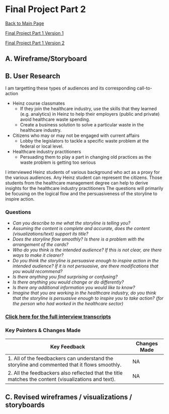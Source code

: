 # Final Project Part 2
[Back to Main Page](https://yangle-l.github.io/Lim-Portfolio)

[Final Project Part 1 Version 1](/FinalProjectPart1_V1.md)

[Final Project Part 1 Version 2](/FinalProjectPart1_V2.md)

## A. Wireframe/Storyboard

## B. User Research 
I am targetting these types of audiences and its corresponding call-to-action 
* Heinz course classmates
  * If they join the healthcare industry, use the skills that they learned (e.g. analytics) in Heinz to help their employers (public and private) avoid healthcare waste spending.
  * Create a business solution to solve a particular waste in the healthcare industry. 
* Citizens who may or may not be engaged with current affairs
  * Lobby the legislators to tackle a specific waste problem at the federal or local level.  
* Healthcare industry practitioners
  * Persuading them to play a part in changing old practices as the waste problem is getting too serious   

I interviewed Heinz students of various background who act as a proxy for the various audiences. Any Heinz student can represent the citizens. Those students from the healthcare management degree can help to derive insights for the healthcare industry practitioners  The questions will primarily be focusing on the logical flow and the persuasiveness of the storyline to inspire action. 

### Questions     
 * *Can you describe to me what the storyline is telling you?*  
 * *Assuming the content is complete and accurate, does the content (visualizations/text) support its title?*   
 * *Does the storyline flow smoothly? Is there is a problem with the arrangement of the cards?*  
 * *Who do you think is the intended audience? If this is not clear, are there ways to make it clearer?*  
 * *Do you think the storyline is persuasive enough to inspire action in the intended audience? If it is not persuasive, are there modifications that you would recommend?*  
 * *Is there anything you find surprising or confusing?*  
 * *Is there anything you would change or do differently?*   
 * *Is there any additional information you would like to know?*  
 * *Imagine that you are working in the healthcare industry, do you think that the storyline is persuasive enough to inspire you to take action? (for the person who had worked in the healthcare sector)*  

### [Click here for the full interview transcripts](/User_Research.md)

### Key Pointers & Changes Made

Key Feedback     | Changes Made 
---------------- | -------------
1.	All of the feedbackers can understand the storyline and commented that it flows smoothly. | NA
2.	All the feedbackers also reflected that the title matches the content (visualizations and text). | NA





## C. Revised wireframes / visualizations / storyboards

